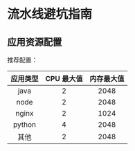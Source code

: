 # 流水线避坑指南

## 应用资源配置

推荐配置：

| 应用类型 | CPU 最大值 | 内存最大值 |
| :---: | :---: | :---: |
| java | 2 | 2048 |
| node | 2 | 2048 |
| nginx | 2 | 1024 |
| python | 4 | 2048 |
| 其他 | 2 | 2048 |